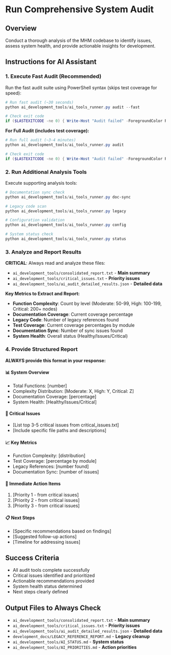 # Run Comprehensive System Audit

## Overview
Conduct a thorough analysis of the MHM codebase to identify issues, assess system health, and provide actionable insights for development.

## Instructions for AI Assistant

### 1. **Execute Fast Audit (Recommended)**
Run the fast audit suite using PowerShell syntax (skips test coverage for speed):
```powershell
# Run fast audit (~30 seconds)
python ai_development_tools/ai_tools_runner.py audit --fast

# Check exit code
if ($LASTEXITCODE -ne 0) { Write-Host "Audit failed" -ForegroundColor Red }
```

**For Full Audit (includes test coverage):**
```powershell
# Run full audit (~3-4 minutes)
python ai_development_tools/ai_tools_runner.py audit

# Check exit code
if ($LASTEXITCODE -ne 0) { Write-Host "Audit failed" -ForegroundColor Red }
```

### 2. **Run Additional Analysis Tools**
Execute supporting analysis tools:
```powershell
# Documentation sync check
python ai_development_tools/ai_tools_runner.py doc-sync

# Legacy code scan
python ai_development_tools/ai_tools_runner.py legacy

# Configuration validation
python ai_development_tools/ai_tools_runner.py config

# System status check
python ai_development_tools/ai_tools_runner.py status
```

### 3. **Analyze and Report Results**
**CRITICAL**: Always read and analyze these files:
- `ai_development_tools/consolidated_report.txt` - **Main summary**
- `ai_development_tools/critical_issues.txt` - **Priority issues**
- `ai_development_tools/ai_audit_detailed_results.json` - **Detailed data**

**Key Metrics to Extract and Report:**
- **Function Complexity**: Count by level (Moderate: 50-99, High: 100-199, Critical: 200+ nodes)
- **Documentation Coverage**: Current coverage percentage
- **Legacy Code**: Number of legacy references found
- **Test Coverage**: Current coverage percentages by module
- **Documentation Sync**: Number of sync issues found
- **System Health**: Overall status (Healthy/Issues/Critical)

### 4. **Provide Structured Report**
**ALWAYS provide this format in your response:**

#### **📊 System Overview**
- Total Functions: [number]
- Complexity Distribution: [Moderate: X, High: Y, Critical: Z]
- Documentation Coverage: [percentage]
- System Health: [Healthy/Issues/Critical]

#### **🚨 Critical Issues**
- [List top 3-5 critical issues from critical_issues.txt]
- [Include specific file paths and descriptions]

#### **📈 Key Metrics**
- Function Complexity: [distribution]
- Test Coverage: [percentage by module]
- Legacy References: [number found]
- Documentation Sync: [number of issues]

#### **🎯 Immediate Action Items**
1. [Priority 1 - from critical issues]
2. [Priority 2 - from critical issues]
3. [Priority 3 - from critical issues]

#### **📋 Next Steps**
- [Specific recommendations based on findings]
- [Suggested follow-up actions]
- [Timeline for addressing issues]

## Success Criteria
- All audit tools complete successfully
- Critical issues identified and prioritized
- Actionable recommendations provided
- System health status determined
- Next steps clearly defined

## Output Files to Always Check
- `ai_development_tools/consolidated_report.txt` - **Main summary**
- `ai_development_tools/critical_issues.txt` - **Priority issues**
- `ai_development_tools/ai_audit_detailed_results.json` - **Detailed data**
- `development_docs/LEGACY_REFERENCE_REPORT.md` - **Legacy cleanup**
- `ai_development_tools/AI_STATUS.md` - **System status**
- `ai_development_tools/AI_PRIORITIES.md` - **Action priorities**
